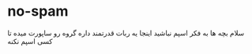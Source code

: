 # no-spam
سلام بچه ها به فکر اسپم نباشید اینجا یه ربات قدرتمند داره گروه رو ساپورت میده تا کسی اسپم نکنه
